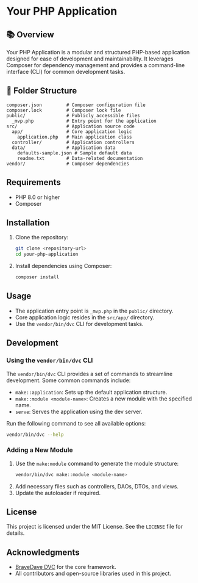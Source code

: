 # Your PHP Application

## 📚 Overview
Your PHP Application is a modular and structured PHP-based application designed for ease of development and maintainability. It leverages Composer for dependency management and provides a command-line interface (CLI) for common development tasks.

## 📁 Folder Structure
```
composer.json         # Composer configuration file
composer.lock         # Composer lock file
public/               # Publicly accessible files
  _mvp.php            # Entry point for the application
src/                  # Application source code
  app/                # Core application logic
    application.php   # Main application class
  controller/         # Application controllers
  data/               # Application data
    defaults-sample.json # Sample default data
    readme.txt        # Data-related documentation
vendor/               # Composer dependencies
```

## Requirements
- PHP 8.0 or higher
- Composer

## Installation
1. Clone the repository:
   ```bash
   git clone <repository-url>
   cd your-php-application
   ```
2. Install dependencies using Composer:
   ```bash
   composer install
   ```

## Usage
- The application entry point is `_mvp.php` in the `public/` directory.
- Core application logic resides in the `src/app/` directory.
- Use the `vendor/bin/dvc` CLI for development tasks.

## Development
### Using the `vendor/bin/dvc` CLI
The `vendor/bin/dvc` CLI provides a set of commands to streamline development. Some common commands include:
- `make::application`: Sets up the default application structure.
- `make::module <module-name>`: Creates a new module with the specified name.
- `serve`: Serves the application using the dev server.

Run the following command to see all available options:
```bash
vendor/bin/dvc --help
```

### Adding a New Module
1. Use the `make:module` command to generate the module structure:
   ```bash
   vendor/bin/dvc make::module <module-name>
   ```
2. Add necessary files such as controllers, DAOs, DTOs, and views.
3. Update the autoloader if required.

## License
This project is licensed under the MIT License. See the `LICENSE` file for details.

## Acknowledgments
- [BraveDave DVC](https://github.com/bravedave/dvc) for the core framework.
- All contributors and open-source libraries used in this project.